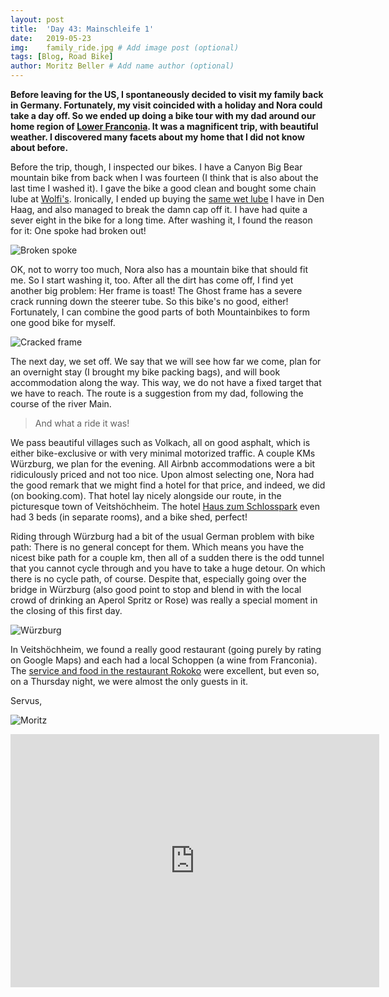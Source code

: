 ```yaml
---
layout: post
title:  'Day 43: Mainschleife 1'
date:   2019-05-23
img:    family_ride.jpg # Add image post (optional)
tags: [Blog, Road Bike]
author: Moritz Beller # Add name author (optional)
---
```


**Before leaving for the US, I spontaneously decided to visit my
  family back in Germany. Fortunately, my visit coincided with a
  holiday and Nora could take a day off. So we ended up doing a bike
  tour with my dad around our home region of [Lower
  Franconia](https://en.wikipedia.org/wiki/Lower_Franconia). It was a
  magnificent trip, with beautiful weather. I discovered many facets
  about my home that I did not know about before.**

Before the trip, though, I inspected our bikes. I have a Canyon Big
Bear mountain bike from back when I was fourteen (I think that is also
about the last time I washed it). I gave the bike a good clean and
bought some chain lube at
[Wolfi's](https://www.wolfis-bikes.com/). Ironically, I ended up
buying the [same wet
lube](https://www.amazon.de/Finish-Line-Crosscountry-Spritzflasche-Mehrfarbig/dp/B00Z779USE/ref=sr_1_12?__mk_nl_NL=%C3%85M%C3%85%C5%BD%C3%95%C3%91&keywords=finish+line&qid=1560252235&s=gateway&sr=8-12)
I have in Den Haag, and also managed to break the damn cap off it. I
have had quite a sever eight in the bike for a long time. After
washing it, I found the reason for it: One spoke had broken out!

![Broken spoke]({{site.baseurl}}/assets/img/brokenspoke.jpg)

OK, not to worry too much, Nora also has a mountain bike that should
fit me. So I start washing it, too. After all the dirt has come off, I
find yet another big problem: Her frame is toast! The Ghost frame has
a severe crack running down the steerer tube. So this bike's no good,
either! Fortunately, I can combine the good parts of both
Mountainbikes to form one good bike for myself.

![Cracked frame]({{site.baseurl}}/assets/img/brokenframe.jpg)

The next day, we set off. We say that we will see how far we come,
plan for an overnight stay (I brought my bike packing bags), and will
book accommodation along the way. This way, we do not have a fixed
target that we have to reach. The route is a suggestion from my dad,
following the course of the river Main.

> And what a ride it was!

We pass beautiful villages such as Volkach, all on good asphalt, which
is either bike-exclusive or with very minimal motorized traffic. A
couple KMs Würzburg, we plan for the evening. All Airbnb
accommodations were a bit ridiculously priced and not too nice. Upon
almost selecting one, Nora had the good remark that we might find a
hotel for that price, and indeed, we did (on booking.com). That hotel
lay nicely alongside our route, in the picturesque town of
Veitshöchheim. The hotel [Haus zum
Schlosspark](http://www.hauszumschlosspark.de/) even had 3 beds (in
separate rooms), and a bike shed, perfect!

Riding through Würzburg had a bit of the usual German problem with
bike path: There is no general concept for them. Which means you have
the nicest bike path for a couple km, then all of a sudden there is
the odd tunnel that you cannot cycle through and you have to take a
huge detour. On which there is no cycle path, of course. Despite that,
especially going over the bridge in Würzburg (also good point to stop
and blend in with the local crowd of drinking an Aperol Spritz or
Rose) was really a special moment in the closing of this first day.

![Würzburg]({{site.baseurl}}/assets/img/wuerzburg.jpg)

In Veitshöchheim, we found a really good restaurant (going purely by
rating on Google Maps) and each had a local Schoppen (a wine from
Franconia). The [service and food in the restaurant
Rokoko](http://www.rokoko-veitshoechheim.de/cms/rokoko/restaurant.php)
were excellent, but even so, on a Thursday night, we were almost the
only guests in it.

Servus,

![Moritz]({{site.baseurl}}/assets/img/moritz.png)

<iframe height='405' width='590' frameborder='0'
allowtransparency='true' scrolling='no'
src='https://www.strava.com/activities/2391230825/embed/6ce238554e7e72f19e1d0890c316b723a6d0f586'></iframe>
